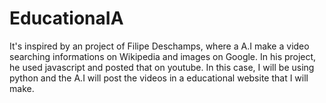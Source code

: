 # EducationaIA
It's inspired by an project of Filipe Deschamps, where a A.I make a video searching informations on Wikipedia and images on Google. In his project, he used
javascript and posted that on youtube. In this case, I will be using python and the A.I will post the videos in a educational website that I will make.
